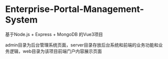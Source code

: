 # Enterprise-Portal-Management-System
基于Node.js + Express + MongoDB 的Vue3项目

admin目录为后台管理系统页面，server目录存放后台系统和前端的业务功能和业务逻辑，web目录为该项目前端门户内容展示页面
